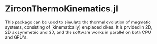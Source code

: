# ZirconThermoKinematics.jl

This package can be used to simulate the thermal evolution of magmatic systems, consisting of (kinematically) emplaced dikes. It is prvided in 2D, 2D axisymmetric and 3D, and the software works in parallel on both CPU and GPU's.
